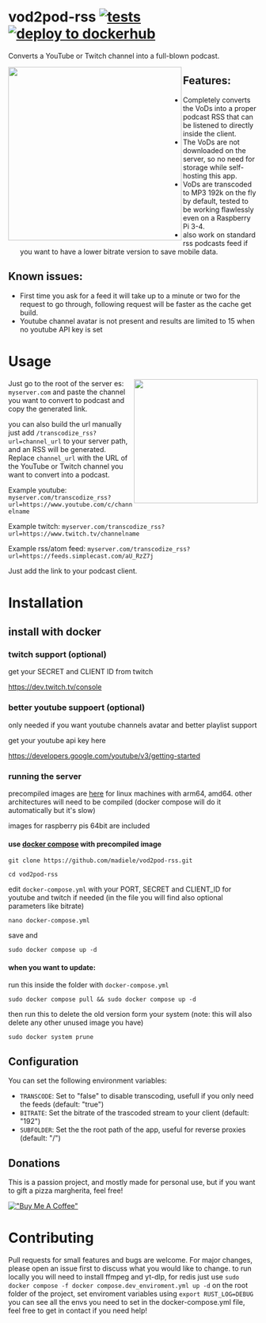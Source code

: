 # vod2pod-rss [![tests](https://github.com/madiele/vod2pod-rss/actions/workflows/rust.yml/badge.svg)](https://github.com/madiele/vod2pod-rss/actions/workflows/rust.yml) [![deploy to dockerhub](https://github.com/madiele/vod2pod-rss/actions/workflows/docker-image.yml/badge.svg?branch=stable)](https://github.com/madiele/vod2pod-rss/actions/workflows/docker-image.yml)

Converts a YouTube or Twitch channel into a full-blown podcast.

<a label="example of it working with podcast addict" href="url"><img src="https://user-images.githubusercontent.com/4585690/231301791-2f838fb3-4f6e-4382-bac4-c968bfe98c08.png" align="left" height="350" ></a>

## Features:

- Completely converts the VoDs into a proper podcast RSS that can be listened to directly inside the client.
- The VoDs are not downloaded on the server, so no need for storage while self-hosting this app.
- VoDs are transcoded to MP3 192k on the fly by default, tested to be working flawlessly even on a Raspberry Pi 3-4.
- also work on standard rss podcasts feed if you want to have a lower bitrate version to save mobile data.

## Known issues:

- First time you ask for a feed it will take up to a minute or two for the request to go through, following request will be faster as the cache get build.
- Youtube channel avatar is not present and results are limited to 15 when no youtube API key is set 

# Usage

<a label="frontend" href="url"><img src="https://user-images.githubusercontent.com/4585690/231298488-c561974a-d4db-49ab-a971-de30054e1711.png" align="right" height="250" ></a>
Just go to the root of the server es: `myserver.com` and paste the channel you want to convert to podcast and copy the generated link.


you can also build the url manually just add `/transcodize_rss?url=channel_url` to your server path, and an RSS will be generated. Replace `channel_url` with the URL of the YouTube or Twitch channel you want to convert into a podcast.

Example youtube: `myserver.com/transcodize_rss?url=https://www.youtube.com/c/channelname`

Example twitch: `myserver.com/transcodize_rss?url=https://www.twitch.tv/channelname`

Example rss/atom feed: `myserver.com/transcodize_rss?url=https://feeds.simplecast.com/aU_RzZ7j`


Just add the link to your podcast client.

# Installation

## install with docker
### twitch support (optional) 
get your SECRET and CLIENT ID from twitch

https://dev.twitch.tv/console


### better youtube suppoert (optional)
only needed if you want youtube channels avatar and better playlist support

get your youtube api key here

https://developers.google.com/youtube/v3/getting-started

### running the server

precompiled images are [here](https://hub.docker.com/r/madiele/vod2pod-rss/) for linux machines with arm64, amd64. other architectures will need to be compiled (docker compose will do it automatically but it's slow)

images for raspberry pis 64bit are included

#### use [docker compose](https://docs.docker.com/compose/install/) with precompiled image

`git clone https://github.com/madiele/vod2pod-rss.git`

`cd vod2pod-rss`

edit `docker-compose.yml` with your PORT, SECRET and CLIENT_ID for youtube and twitch if needed
(in the file you will find also optional parameters like bitrate)

`nano docker-compose.yml`

save and

`sudo docker compose up -d`

#### when you want to update:

run this inside the folder with `docker-compose.yml`

`sudo docker compose pull && sudo docker compose up -d`

then run this to delete the old version form your system (note: this will also delete any other unused image you have)

`sudo docker system prune`

## Configuration

You can set the following environment variables:

- `TRANSCODE`: Set to "false" to disable transcoding, usefull if you only need the feeds (default: "true")
- `BITRATE`: Set the bitrate of the trascoded stream to your client (default: "192")
- `SUBFOLDER`: Set the the root path of the app, useful for reverse proxies (default: "/")

## Donations

This is a passion project, and mostly made for personal use, but if you want to gift a pizza margherita, feel free!

[!["Buy Me A Coffee"](https://www.buymeacoffee.com/assets/img/custom_images/orange_img.png)](https://www.buymeacoffee.com/madiele)

# Contributing

Pull requests for small features and bugs are welcome. For major changes, please open an issue first to discuss what you would like to change.
to run locally you will need to install ffmpeg and yt-dlp, for redis just use `sudo docker compose -f docker compose.dev_enviroment.yml up -d` on the root folder of the project, set enviroment variables using `export RUST_LOG=DEBUG` you can see all the envs you need to set in the docker-compose.yml file, feel free to get in contact if you need help!
